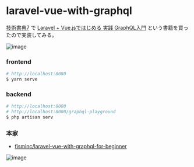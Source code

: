 # laravel-vue-with-graphql

[技術書典7](https://techbookfest.org/event/tbf07) で [Laravel + Vue.jsではじめる 実践 GraphQL入門](https://booth.pm/ja/items/1326843) という書籍を買ったので実装してみる。

![image](https://user-images.githubusercontent.com/11635641/65629029-9f1a2c00-e00d-11e9-9c48-e652a089017a.png)

### frontend

```bash
# http://localhost:8080
$ yarn serve
```

### backend

```bash
# http://localhost:8000
# http://localhost:8000/graphql-playground
$ php artisan serv
```

### 本家
- [fisminc/laravel-vue-with-graphql-for-beginner](https://github.com/fisminc/laravel-vue-with-graphql-for-beginner)

![image](https://user-images.githubusercontent.com/11635641/65601511-269b7700-dfdd-11e9-8ab0-37d7dc86034d.png)
